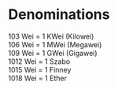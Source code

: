 # Denominations

103 Wei = 1 KWei (Kilowei) <br>
106 Wei = 1 MWei (Megawei) <br>
109 Wei = 1 GWei (Gigawei) <br>
1012 Wei = 1 Szabo <br>
1015 Wei = 1 Finney <br>
1018 Wei = 1 Ether <br>
